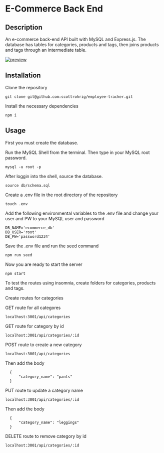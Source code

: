 # E-Commerce Back End

## Description
An e-commerce back-end API built with MySQL and Express.js. The database has tables for categories, products and tags, then joins products and tags through an intermediate table.

[![preview](./assets/demo.gif)]()

## Installation

Clone the repository

    git clone git@github.com:scottrohrig/employee-tracker.git

Install the necessary dependencies

    npm i

## Usage

First you must create the database.

Run the MySQL Shell from the terminal. Then type in your MySQL root password.

    mysql -u root -p

After loggin into the shell, source the database.

    source db/schema.sql

Create a .env file in the root directory of the repository

    touch .env

Add the following environmental variables to the .env file and change your user and PW to your MySQL user and password

    DB_NAME='ecommerce_db'
    DB_USER='root'
    DB_PW='password1234'

Save the .env file and run the seed command

    npm run seed

Now you are ready to start the server

    npm start

To test the routes using insomnia, create folders for categories, products and tags.

Create routes for categories

GET route for all categores

    localhost:3001/api/categories

GET route for category by id

    localhost:3001/api/categories/:id

POST route to create a new category

    localhost:3001/api/categories

Then add the body

      {
          "category_name": "pants"
      }

PUT route to update a category name

    localhost:3001/api/categories/:id
    
Then add the body
          
      {
          "category_name": "leggings"
      }

DELETE route to remove category by id

    localhost:3001/api/categories/:id

